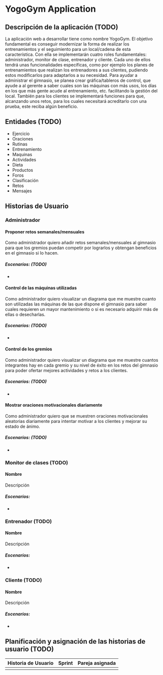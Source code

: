# YogoGym Application 

## Descripción de la aplicación (TODO)
La aplicación web a desarrollar tiene como nombre YogoGym. El objetivo fundamental es conseguir modernizar la forma de realizar los entrenamientos y el seguimiento para un local/cadena de esta característica. Con ella se implementarán cuatro roles fundamentales: administrador, monitor de clase, entrenador y cliente. Cada uno de ellos tendrá unas funcionalidades específicas, como por ejemplo los planes de entrenamientos que realizan los entrenadores a sus clientes, pudiendo estos modificarlos para adaptarlos a su necesidad. Para ayudar a administrar el gimnasio, se planea crear gráfica/tableros de control, que ayude a al gerente a saber cuales son las máquinas con más usos, los días en los que más gente acude al entrenamiento, etc. facilitando la gestión del local. También para los clientes se implementará funciones para que, alcanzando unos retos, para los cuales necesitará acreditarlo con una prueba, este reciba algún beneficio.

## Entidades (TODO)
* Ejercicio
* Oraciones
* Rutinas
* Entrenamiento
* Maquinas
* Actividades
* Dieta
* Productos
* Foros
* Clasificación
* Retos
* Mensajes


## Historias de Usuario
### Administrador 
#### Proponer retos semanales/mensuales 
Como administrador quiero añadir retos semanales/mensuales al gimnasio para que los gremios puedan competir por lograrlos y obtengan beneficios en el gimnasio si lo hacen.
##### Escenarios: (TODO)
* 
#### Control de las máquinas utilizadas
Como administrador quiero visualizar un diagrama que me muestre cuanto son utilizadas las máquinas de las que dispone el gimnasio para saber cuales requieren un mayor mantenimiento o si es necesario adquirir más de ellas o desecharlas.
##### Escenarios: (TODO)
* 
#### Control de los gremios
Como administrador quiero visualizar un diagrama que me muestre cuantos integrantes hay en cada gremio y su nivel de éxito en los retos del gimnasio para poder ofertar mejores actividades y retos a los clientes.
##### Escenarios: (TODO)
* 
#### Mostrar oraciones motivacionales diariamente
Como administrador quiero que se muestren oraciones motivacionales aleatorias diariamente para intentar motivar a los clientes y mejorar su estado de ánimo.
##### Escenarios: (TODO)
* 
### Monitor de clases (TODO)
#### Nombre
Descripción
##### Escenarios:
* 
### Entrenador (TODO)
#### Nombre
Descripción
##### Escenarios:
* 
### Cliente (TODO)
#### Nombre
Descripción
##### Escenarios:
* 

## Planificación y asignación de las historias de usuario (TODO)
| Historia de Usuario | Sprint | Pareja asignada |
| --- | --- | --- |
|   |   |   | 
